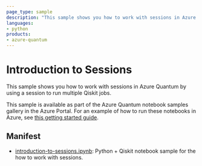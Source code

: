 ```yaml
---
page_type: sample
description: "This sample shows you how to work with sessions in Azure Quantum"
languages:
- python
products:
- azure-quantum
---
```


# Introduction to Sessions

This sample shows you how to work with sessions in Azure Quantum by using a session to run multiple Qiskit jobs.

This sample is available as part of the Azure Quantum notebook samples gallery in the Azure Portal. For an example of how to run these notebooks in Azure, see [this getting started guide](https://docs.microsoft.com/azure/quantum/get-started-jupyter-notebook?tabs=tabid-ionq).

## Manifest

- [introduction-to-sessions.ipynb](https://github.com/microsoft/azure-quantum-python/blob/main/samples/sessions/introduction-to-sessions.ipynb): Python + Qiskit notebook sample for the how to work with sessions.
